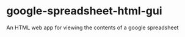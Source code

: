 google-spreadsheet-html-gui
===========================

An HTML web app for viewing the contents of a google spreadsheet
